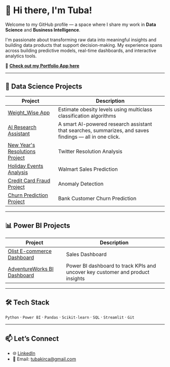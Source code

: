 # 👋 Hi there, I'm Tuba!

Welcome to my GitHub profile — a space where I share my work in **Data Science** and **Business Intelligence**.

I'm passionate about transforming raw data into meaningful insights and building data products that support decision-making. My experience spans across building predictive models, real-time dashboards, and interactive analytics tools.

🔗 **[Check out my Portfolio App here](https://aipoweredportfolio.streamlit.app)**

---

## 🤖 Data Science Projects

| Project | Description |
|--------|-------------|
| [Weight_Wise App](https://github.com/tubakrc/Data_Science_Projects_5) | Estimate obesity levels using multiclass classification algorithms |
| [AI Research Assistant](https://github.com/tubakrc/AIResearchAssistant) | A smart AI-powered research assistant that searches, summarizes, and saves findings — all in one click. |
| [New Year's Resolutions Project](https://github.com/tubakrc/Data_Science_Projects_4) | Twitter Resolution Analysis |
| [Holiday Events Analysis](https://github.com/tubakrc/Data_Science_Projects_3) | Walmart Sales Prediction |
| [Credit Card Fraud Project](https://github.com/tubakrc/Data_Science_Projects_2) | Anomaly Detection |
| [Churn Prediction Project](https://github.com/tubakrc/Data_Science_Projects_1) | Bank Customer Churn Prediction |

---

## 📊 Power BI Projects

| Project | Description |
|--------|-------------|
| [Olist E-commerce Dashboard](https://github.com/tubakrc/Power_BI_Projects_2) | Sales Dashboard |
| [AdventureWorks BI Dashboard](https://github.com/tubakrc/Power_BI_Projects_1) | Power BI dashboard to track KPIs and uncover key customer and product insights |



---

## 🛠️ Tech Stack
`Python` · `Power BI` · `Pandas` · `Scikit-learn` · `SQL` · `Streamlit` · `Git`

---

## 📫 Let’s Connect
- 🌐 [LinkedIn](https://www.linkedin.com/in/tubakirca/)
- 📧 Email: tubakirca@gmail.com
